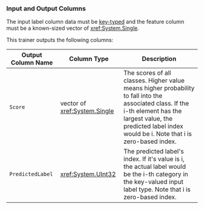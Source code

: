 ### Input and Output Columns
The input label column data must be [key-typed](xref:Microsoft.ML.Data.KeyDataViewType) and the feature column must be a known-sized vector of <xref:System.Single>.

This trainer outputs the following columns:

| Output Column Name | Column Type | Description|
| -- | -- | -- |
| `Score` | vector of <xref:System.Single> | The scores of all classes. Higher value means higher probability to fall into the associated class. If the i-th element has the largest value, the predicted label index would be i. Note that i is zero-based index. |
| `PredictedLabel` | <xref:System.UInt32> | The predicted label's index. If it's value is i, the actual label would be the i-th category in the key-valued input label type. Note that i is zero-based index. |
